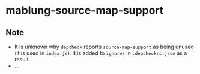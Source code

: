 # mablung-source-map-support

## Note

* It is unknown why `depcheck` reports `source-map-support` as being unused (it is used in `index.js`). It is added to `ignores` in `.depcheckrc.json` as a result.
* ...